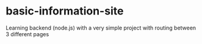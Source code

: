 # basic-information-site
Learning backend (node.js) with a very simple project with routing between 3 different pages
